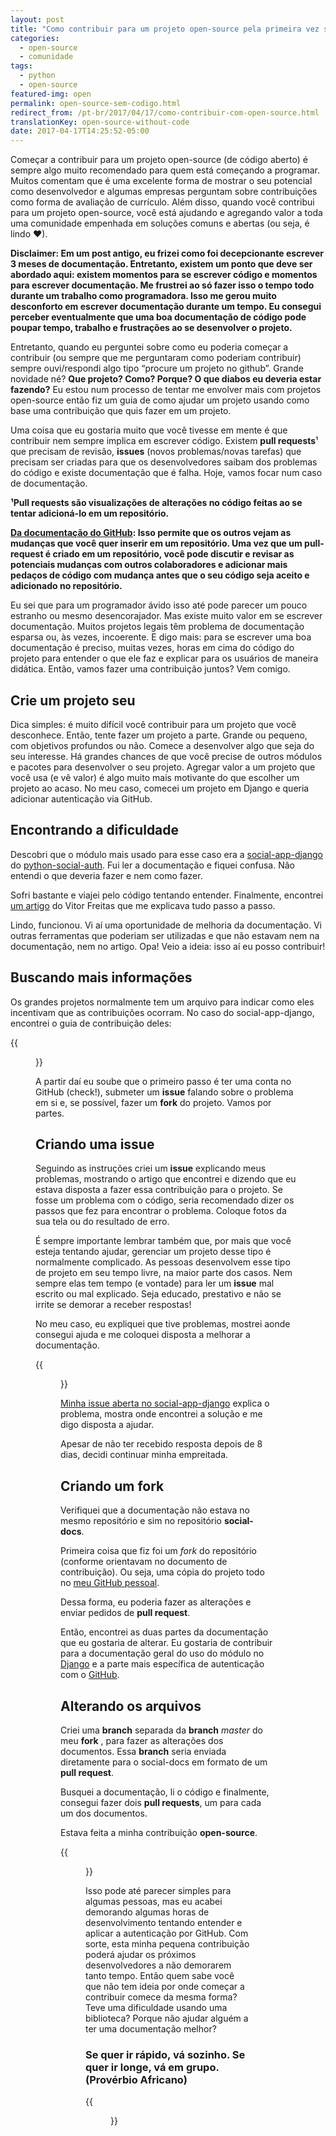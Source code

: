 ```yaml
---
layout: post
title: "Como contribuir para um projeto open-source pela primeira vez sem escrever código"
categories:
  - open-source
  - comunidade
tags:
  - python
  - open-source
featured-img: open
permalink: open-source-sem-codigo.html
redirect_from: /pt-br/2017/04/17/como-contribuir-com-open-source.html
translationKey: open-source-without-code
date: 2017-04-17T14:25:52-05:00
---
```


Começar a contribuir para um projeto open-source (de código aberto) é sempre algo muito recomendado para quem está começando a programar. Muitos comentam que é uma excelente forma de mostrar o seu potencial como desenvolvedor e algumas empresas perguntam sobre contribuições como forma de avaliação de currículo. Além disso, quando você contribui para um projeto open-source, você está ajudando e agregando valor a toda uma comunidade empenhada em soluções comuns e abertas (ou seja, é lindo ❤).

<!--more-->

**Disclaimer: Em um post antigo, eu frizei como foi decepcionante escrever 3 meses de documentação. Entretanto, existem um ponto que deve ser abordado aqui: existem momentos para se escrever código e momentos para escrever documentação. Me frustrei ao só fazer isso o tempo todo durante um trabalho como programadora. Isso me gerou muito desconforto em escrever documentação durante um tempo. Eu consegui perceber eventualmente que uma boa documentação de código pode poupar tempo, trabalho e frustrações ao se desenvolver o projeto.**

Entretanto, quando eu perguntei sobre como eu poderia começar a contribuir (ou sempre que me perguntaram como poderiam contribuir) sempre ouvi/respondi algo tipo 
“procure um projeto no github”. Grande novidade né? **Que projeto? Como? Porque? O que diabos eu deveria estar fazendo?** Eu estou num processo de tentar me 
envolver mais com projetos open-source então fiz um guia de como ajudar um projeto usando como base uma contribuição que quis fazer em um projeto.

Uma coisa que eu gostaria muito que você tivesse em mente é que contribuir nem sempre implica em escrever código. Existem **pull requests**¹ que precisam de revisão, 
**issues** (novos problemas/novas tarefas) que precisam ser criadas para que os desenvolvedores saibam dos problemas do código e existe documentação que é falha. Hoje, vamos focar num caso de documentação.

**¹Pull requests são visualizações de alterações no código feitas ao se tentar adicioná-lo em um repositório.**

**[Da documentação do GitHub](https://help.github.com/articles/about-pull-requests/): Isso permite que os outros vejam as mudanças que você quer inserir em um repositório. Uma vez que um pull-request é criado em um repositório, você pode discutir e revisar as potenciais mudanças com outros colaboradores e adicionar mais pedaços de código com mudança antes que o seu código seja aceito e adicionado no repositório.**

Eu sei que para um programador ávido isso até pode parecer um pouco estranho ou mesmo desencorajador. Mas existe muito valor em se escrever documentação. Muitos projetos legais têm problema de documentação esparsa ou, às vezes, incoerente. E digo mais: para se escrever uma boa documentação é preciso, muitas vezes, horas em cima do código do projeto para entender o que ele faz e explicar para os usuários de maneira didática. Então, vamos fazer uma contribuição juntos? Vem comigo.


## Crie um projeto seu

Dica simples: é muito difícil você contribuir para um projeto que você desconhece. Então, tente fazer um projeto a parte. Grande ou pequeno, com objetivos profundos ou não. Comece a desenvolver algo que seja do seu interesse. Há grandes chances de que você precise de outros módulos e pacotes para desenvolver o seu projeto. Agregar valor a um projeto que você usa (e vê valor) é algo muito mais motivante do que escolher um projeto ao acaso. No meu caso, comecei um projeto em Django e queria adicionar autenticação via GitHub.

## Encontrando a dificuldade

Descobri que o módulo mais usado para esse caso era a [social-app-django](https://github.com/python-social-auth/social-app-django) do 
[python-social-auth](https://github.com/python-social-auth/). Fui ler a documentação e fiquei confusa. Não entendi o que deveria fazer e nem como fazer. 

Sofri bastante e viajei pelo código tentando entender. Finalmente, encontrei [um artigo](https://simpleisbetterthancomplex.com/tutorial/2016/10/24/how-to-add-social-login-to-django.html#comment-3233186393) do Vitor Freitas que me explicava tudo passo a passo. 

Lindo, funcionou. Vi aí uma oportunidade de melhoria da documentação. Vi outras ferramentas que poderiam ser utilizadas e que não estavam nem na documentação, nem no artigo.
Opa! Veio a ideia: isso aí eu posso contribuir!

## Buscando mais informações

Os grandes projetos normalmente tem um arquivo para indicar como eles incentivam que as contribuições ocorram. No caso do social-app-django, encontrei o guia de contribuição deles:

{{<figure src="/assets/img/posts/contribute.png#center">}}

A partir daí eu soube que o primeiro passo é ter uma conta no GitHub (check!), submeter um **issue** falando sobre o problema em si e, se possível, fazer um **fork** do projeto. Vamos por partes.

## Criando uma issue

Seguindo as instruções criei um **issue** explicando meus problemas, mostrando o artigo que encontrei e dizendo que eu estava disposta a fazer essa contribuição para o projeto.
Se fosse um problema com o código, seria recomendado dizer os passos que fez para encontrar o problema. Coloque fotos da sua tela ou do resultado de erro.

É sempre importante lembrar também que, por mais que você esteja tentando ajudar, gerenciar um projeto desse tipo é normalmente complicado. 
As pessoas desenvolvem esse tipo de projeto em seu tempo livre, na maior parte dos casos. Nem sempre elas tem tempo (e vontade) para ler um **issue** mal escrito ou mal explicado. 
Seja educado, prestativo e não se irrite se demorar a receber respostas!

No meu caso, eu expliquei que tive problemas, mostrei aonde consegui ajuda e me coloquei disposta a melhorar a documentação.

{{<figure src="/assets/img/posts/contribute2.png#center">}}

[Minha issue aberta no social-app-django](https://github.com/python-social-auth/social-app-django/issues/44) explica o problema, mostra onde encontrei a solução e me digo disposta a ajudar.

Apesar de não ter recebido resposta depois de 8 dias, decidi continuar minha empreitada.

## Criando um fork

Verifiquei  que a documentação não estava no mesmo repositório e sim no repositório **social-docs**. 

Primeira coisa que fiz foi um *fork* do repositório (conforme orientavam no documento de contribuição). Ou seja, uma cópia do projeto todo no [meu GitHub pessoal](https://github.com/leportella/social-docs). 

Dessa forma, eu poderia fazer as alterações e enviar pedidos de **pull request**.

Então, encontrei as duas partes da documentação que eu gostaria de alterar. Eu gostaria de contribuir para a documentação geral do uso do módulo no [Django](https://github.com/python-social-auth/social-docs/blob/master/docs/configuration/django.rst) e a parte mais específica de autenticação com o [GitHub](https://github.com/python-social-auth/social-docs/blob/master/docs/backends/github.rst).

## Alterando os arquivos

Criei uma **branch** separada da **branch** *master* do meu **fork** , para fazer as alterações dos documentos. Essa **branch** seria enviada diretamente para o social-docs em formato de um **pull request**.

Busquei a documentação, li o código e finalmente, consegui fazer dois **pull requests**, um para cada um dos documentos.

Estava feita a minha contribuição **open-source**.

{{<figure src="/assets/img/posts/contribute3.png#center">}}

Isso pode até parecer simples para algumas pessoas, mas eu acabei demorando algumas horas de desenvolvimento tentando entender e aplicar a autenticação por GitHub. Com sorte, esta minha pequena contribuição poderá ajudar os próximos desenvolvedores a não demorarem tanto tempo. Então quem sabe você que não tem ideia por onde começar a contribuir comece da mesma forma? Teve uma dificuldade usando uma biblioteca? Porque não ajudar alguém a ter uma documentação melhor?

### Se quer ir rápido, vá sozinho. Se quer ir longe, vá em grupo. (Provérbio Africano)

{{<figure src="https://cdn-images-1.medium.com/max/800/1*b4np_iaYln1XAJVu_ttd9w.gif#center">}}